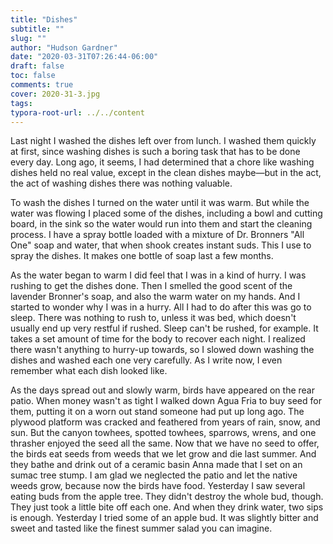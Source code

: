 ```yaml
---
title: "Dishes"
subtitle: ""
slug: ""
author: "Hudson Gardner"
date: "2020-03-31T07:26:44-06:00"
draft: false
toc: false
comments: true
cover: 2020-31-3.jpg
tags:
typora-root-url: ../../content
---
```


Last night I washed the dishes left over from lunch. I washed them quickly at first, since washing dishes is such a boring task that has to be done every day. Long ago, it seems, I had determined that a chore like washing dishes held no real value, except in the clean dishes maybe—but in the act, the act of washing dishes there was nothing valuable.

To wash the dishes I turned on the water until it was warm. But while the water was flowing I placed some of the dishes, including a bowl and cutting board, in the sink so the water would run into them and start the cleaning process. I have a spray bottle  loaded with a mixture of Dr. Bronners "All One" soap and water, that when shook creates instant suds. This I use to spray the dishes. It makes one bottle of soap last a few months.

As the water began to warm I did feel that I was in a kind of hurry. I was rushing to get the dishes done. Then I smelled the good scent of the lavender Bronner's soap, and also the warm water on my hands. And I started to wonder why I was in a hurry. All I had to do after this was go to sleep. There was nothing to rush to, unless it was bed, which doesn't usually end up very restful if rushed. Sleep can't be rushed, for example. It takes a set amount of time for the body to recover each night. I realized there wasn't anything to hurry-up towards, so I slowed down washing the dishes and washed each one very carefully. As I write now, I even remember what each dish looked like.

As the days spread out and slowly warm, birds have appeared on the rear patio. When money wasn't as tight I walked down Agua Fria to buy seed for them, putting it on a worn out stand someone had put up long ago. The plywood platform was cracked and feathered from years of rain, snow, and sun. But the canyon towhees, spotted towhees, sparrows, wrens, and one thrasher enjoyed the seed all the same. Now that we have no seed to offer, the birds eat seeds from weeds that we let grow and die last summer. And they bathe and drink out of a ceramic basin Anna made that I set on an sumac tree stump. I am glad we neglected the patio and let the native weeds grow, because now the birds have food. Yesterday I saw several eating buds from the apple tree. They didn't destroy the whole bud, though. They just took a little bite off each one. And when they drink water, two sips is enough. Yesterday I tried some of an apple bud. It was slightly bitter and sweet and tasted like the finest summer salad you can imagine.




